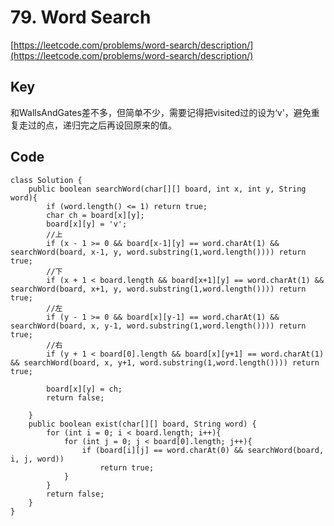 # 79. Word Search
[https://leetcode.com/problems/word-search/description/](https://leetcode.com/problems/word-search/description/)

## Key
和WallsAndGates差不多，但简单不少，需要记得把visited过的设为‘v'，避免重复走过的点，递归完之后再设回原来的值。

## Code
```
class Solution {
    public boolean searchWord(char[][] board, int x, int y, String word){
        if (word.length() <= 1) return true;
        char ch = board[x][y];
        board[x][y] = 'v';
        //上
        if (x - 1 >= 0 && board[x-1][y] == word.charAt(1) && searchWord(board, x-1, y, word.substring(1,word.length()))) return true; 
        //下
        if (x + 1 < board.length && board[x+1][y] == word.charAt(1) && searchWord(board, x+1, y, word.substring(1,word.length()))) return true;
        //左
        if (y - 1 >= 0 && board[x][y-1] == word.charAt(1) && searchWord(board, x, y-1, word.substring(1,word.length()))) return true;
        //右
        if (y + 1 < board[0].length && board[x][y+1] == word.charAt(1) && searchWord(board, x, y+1, word.substring(1,word.length()))) return true;
        
        board[x][y] = ch;
        return false;
        
    }
    public boolean exist(char[][] board, String word) {
        for (int i = 0; i < board.length; i++){
            for (int j = 0; j < board[0].length; j++){
                if (board[i][j] == word.charAt(0) && searchWord(board, i, j, word)) 
                    return true;
            }
        }
        return false;
    }
}
```
